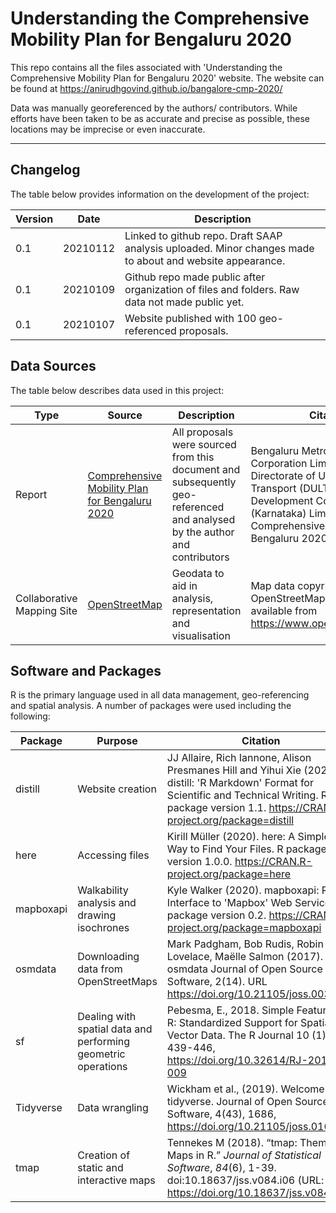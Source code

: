 # Understanding the Comprehensive Mobility Plan for Bengaluru 2020

This repo contains all the files associated with 'Understanding the Comprehensive Mobility Plan for Bengaluru 2020' website. The website can be found at https://anirudhgovind.github.io/bangalore-cmp-2020/

Data was manually georeferenced by the authors/ contributors. While efforts have been taken to be as accurate and precise as possible, these locations may be imprecise or even inaccurate.

___

## Changelog

The table below provides information on the development of the project:

Version | Date | Description
-|-|-
0.1 | 20210112 | Linked to github repo. Draft SAAP analysis uploaded. Minor changes made to about and website appearance.
0.1 | 20210109 | Github repo made public after organization of files and folders. Raw data not made public yet.
0.1 | 20210107 | Website published with 100 geo-referenced proposals.


## Data Sources

The table below describes data used in this project:

Type | Source | Description | Citation
-|-|-|-
Report | [Comprehensive Mobility Plan for Bengaluru 2020](http://www.urbantransport.kar.gov.in/docs/CMP%20Bengaluru%20-%20Final%20Report.pdf) | All proposals were sourced from this document and subsequently geo-referenced and analysed by the author and contributors | Bengaluru Metro Rail Corporation Limited (BMRCL), Directorate of Urban Land Transport (DULT), Infrastructure Development Corporation (Karnataka) Limited, 2020, Comprehensive Mobility Plan for Bengaluru 2020
Collaborative Mapping Site | [OpenStreetMap](www.openstreetmap.org) | Geodata to aid in analysis, representation and visualisation | Map data copyrighted OpenStreetMap contributors and available from https://www.openstreetmap.org"

## Software and Packages

R is the primary language used in all data management, geo-referencing and spatial analysis. A number of packages were used including the following:

Package | Purpose | Citation
-|-|-
distill | Website creation | JJ Allaire, Rich Iannone, Alison Presmanes Hill and Yihui Xie (2020). distill: 'R Markdown' Format for Scientific and Technical Writing. R package version 1.1. https://CRAN.R-project.org/package=distill
here | Accessing files | Kirill Müller (2020). here: A Simpler Way to Find Your Files. R package version 1.0.0. https://CRAN.R-project.org/package=here
mapboxapi | Walkability analysis and drawing isochrones | Kyle Walker (2020). mapboxapi: R Interface to 'Mapbox' Web Services. R package version 0.2. https://CRAN.R-project.org/package=mapboxapi
osmdata | Downloading data from OpenStreetMaps | Mark Padgham, Bob Rudis, Robin Lovelace, Maëlle Salmon (2017). osmdata Journal of Open Source Software, 2(14). URL https://doi.org/10.21105/joss.00305
sf | Dealing with spatial data and performing geometric operations | Pebesma, E., 2018. Simple Features for R: Standardized Support for Spatial Vector Data. The R Journal 10 (1), 439-446, https://doi.org/10.32614/RJ-2018-009
Tidyverse | Data wrangling | Wickham et al., (2019). Welcome to the tidyverse. Journal of Open Source Software, 4(43), 1686, https://doi.org/10.21105/joss.01686
tmap | Creation of static and interactive maps | Tennekes M (2018). “tmap: Thematic Maps in R.” _Journal of Statistical Software_, *84*(6), 1-39. doi:10.18637/jss.v084.i06 (URL: https://doi.org/10.18637/jss.v084.i06).